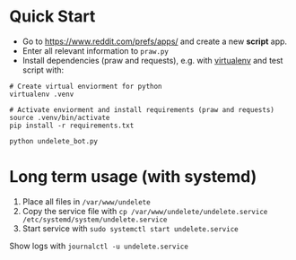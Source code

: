 # Quick Start

* Go to https://www.reddit.com/prefs/apps/ and create a new **script** app.
* Enter all relevant information to `praw.py`
* Install dependencies (praw and requests), e.g. with [virtualenv](https://virtualenv.pypa.io/en/stable/) and test script with:
```
# Create virtual enviorment for python
virtualenv .venv

# Activate enviorment and install requirements (praw and requests)
source .venv/bin/activate
pip install -r requirements.txt

python undelete_bot.py
```

# Long term usage (with systemd)
1. Place all files in `/var/www/undelete`
1. Copy the service file with `cp /var/www/undelete/undelete.service /etc/systemd/system/undelete.service`
1. Start service with `sudo systemctl start undelete.service`

Show logs with `journalctl -u undelete.service`
